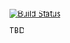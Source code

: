 [![Build Status](https://travis-ci.org/gservera/ScheduleKit.svg?branch=master)](https://travis-ci.org/gservera/ScheduleKit)
 
TBD
